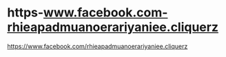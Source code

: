 # https-www.facebook.com-rhieapadmuanoerariyaniee.cliquerz
https://www.facebook.com/rhieapadmuanoerariyaniee.cliquerz
